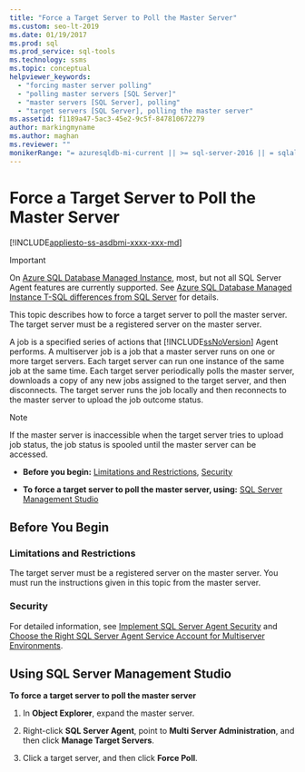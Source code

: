 ```yaml
---
title: "Force a Target Server to Poll the Master Server"
ms.custom: seo-lt-2019
ms.date: 01/19/2017
ms.prod: sql
ms.prod_service: sql-tools
ms.technology: ssms
ms.topic: conceptual
helpviewer_keywords: 
  - "forcing master server polling"
  - "polling master servers [SQL Server]"
  - "master servers [SQL Server], polling"
  - "target servers [SQL Server], polling the master server"
ms.assetid: f1189a47-5ac3-45e2-9c5f-847810672279
author: markingmyname
ms.author: maghan
ms.reviewer: ""
monikerRange: "= azuresqldb-mi-current || >= sql-server-2016 || = sqlallproducts-allversions"
---
```

# Force a Target Server to Poll the Master Server
[!INCLUDE[appliesto-ss-asdbmi-xxxx-xxx-md](../../includes/appliesto-ss-asdbmi-xxxx-xxx-md.md)]

> [!IMPORTANT]  
> On [Azure SQL Database Managed Instance](https://docs.microsoft.com/azure/sql-database/sql-database-managed-instance), most, but not all SQL Server Agent features are currently supported. See [Azure SQL Database Managed Instance T-SQL differences from SQL Server](https://docs.microsoft.com/azure/sql-database/sql-database-managed-instance-transact-sql-information#sql-server-agent) for details.

This topic describes how to force a target server to poll the master server. The target server must be a registered server on the master server.  
  
A job is a specified series of actions that [!INCLUDE[ssNoVersion](../../includes/ssnoversion-md.md)] Agent performs. A multiserver job is a job that a master server runs on one or more target servers. Each target server can run one instance of the same job at the same time. Each target server periodically polls the master server, downloads a copy of any new jobs assigned to the target server, and then disconnects. The target server runs the job locally and then reconnects to the master server to upload the job outcome status.  
  
> [!NOTE]  
> If the master server is inaccessible when the target server tries to upload job status, the job status is spooled until the master server can be accessed.  
  
-   **Before you begin:**  [Limitations and Restrictions](#Restrictions), [Security](#Security)  
  
-   **To force a target server to poll the master server, using:** [SQL Server Management Studio](#SSMS)  
  
## <a name="BeforeYouBegin"></a>Before You Begin  
  
### <a name="Restrictions"></a>Limitations and Restrictions  
The target server must be a registered server on the master server. You must run the instructions given in this topic from the master server.  
  
### <a name="Security"></a>Security  
For detailed information, see [Implement SQL Server Agent Security](../../ssms/agent/implement-sql-server-agent-security.md) and [Choose the Right SQL Server Agent Service Account for Multiserver Environments](../../ssms/agent/choose-the-right-sql-server-agent-service-account-for-multiserver-environments.md).  
  
## <a name="SSMS"></a>Using SQL Server Management Studio  
**To force a target server to poll the master server**  
  
1.  In **Object Explorer**, expand the master server.  
  
2.  Right-click **SQL Server Agent**, point to **Multi Server Administration**, and then click **Manage Target Servers**.  
  
3.  Click a target server, and then click **Force Poll**.  
  
